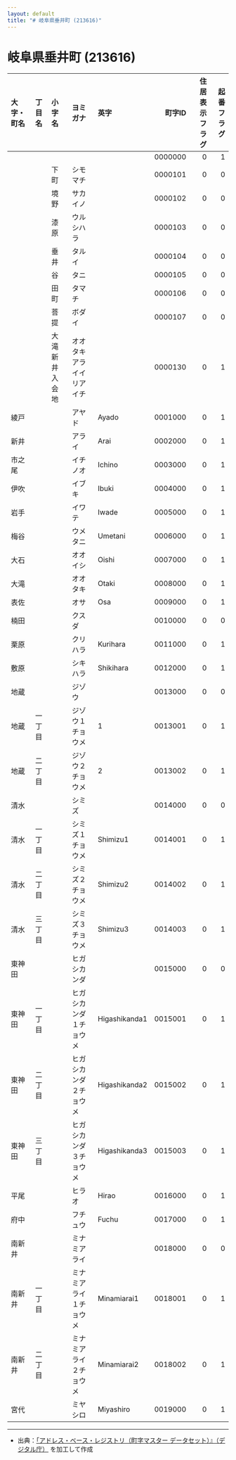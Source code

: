 ```yaml
---
layout: default
title: "# 岐阜県垂井町 (213616)"
---
```


# 岐阜県垂井町 (213616)

| 大字・町名 | 丁目名 | 小字名 | ヨミガナ | 英字 | 町字ID | 住居表示フラグ | 起番フラグ |
|:--------|:------|:------|:-----------------|:---------------------|--------:|----------:|--------:|
|  |  |  |  |  | 0000000 | 0 | 1 |
|  |  | 下町 | シモマチ |  | 0000101 | 0 | 0 |
|  |  | 境野 | サカイノ |  | 0000102 | 0 | 0 |
|  |  | 漆原 | ウルシハラ |  | 0000103 | 0 | 0 |
|  |  | 垂井 | タルイ |  | 0000104 | 0 | 0 |
|  |  | 谷 | タニ |  | 0000105 | 0 | 0 |
|  |  | 田町 | タマチ |  | 0000106 | 0 | 0 |
|  |  | 菩提 | ボダイ |  | 0000107 | 0 | 0 |
|  |  | 大滝新井入会地 | オオタキアライイリアイチ |  | 0000130 | 0 | 1 |
| 綾戸 |  |  | アヤド | Ayado | 0001000 | 0 | 1 |
| 新井 |  |  | アライ | Arai | 0002000 | 0 | 1 |
| 市之尾 |  |  | イチノオ | Ichino | 0003000 | 0 | 1 |
| 伊吹 |  |  | イブキ | Ibuki | 0004000 | 0 | 1 |
| 岩手 |  |  | イワテ | Iwade | 0005000 | 0 | 1 |
| 梅谷 |  |  | ウメタニ | Umetani | 0006000 | 0 | 1 |
| 大石 |  |  | オオイシ | Oishi | 0007000 | 0 | 1 |
| 大滝 |  |  | オオタキ | Otaki | 0008000 | 0 | 1 |
| 表佐 |  |  | オサ | Osa | 0009000 | 0 | 1 |
| 楠田 |  |  | クスダ |  | 0010000 | 0 | 0 |
| 栗原 |  |  | クリハラ | Kurihara | 0011000 | 0 | 1 |
| 敷原 |  |  | シキハラ | Shikihara | 0012000 | 0 | 1 |
| 地蔵 |  |  | ジゾウ |  | 0013000 | 0 | 0 |
| 地蔵 | 一丁目 |  | ジゾウ１チョウメ | 1 | 0013001 | 0 | 1 |
| 地蔵 | 二丁目 |  | ジゾウ２チョウメ | 2 | 0013002 | 0 | 1 |
| 清水 |  |  | シミズ |  | 0014000 | 0 | 0 |
| 清水 | 一丁目 |  | シミズ１チョウメ | Shimizu1 | 0014001 | 0 | 1 |
| 清水 | 二丁目 |  | シミズ２チョウメ | Shimizu2 | 0014002 | 0 | 1 |
| 清水 | 三丁目 |  | シミズ３チョウメ | Shimizu3 | 0014003 | 0 | 1 |
| 東神田 |  |  | ヒガシカンダ |  | 0015000 | 0 | 0 |
| 東神田 | 一丁目 |  | ヒガシカンダ１チョウメ | Higashikanda1 | 0015001 | 0 | 1 |
| 東神田 | 二丁目 |  | ヒガシカンダ２チョウメ | Higashikanda2 | 0015002 | 0 | 1 |
| 東神田 | 三丁目 |  | ヒガシカンダ３チョウメ | Higashikanda3 | 0015003 | 0 | 1 |
| 平尾 |  |  | ヒラオ | Hirao | 0016000 | 0 | 1 |
| 府中 |  |  | フチュウ | Fuchu | 0017000 | 0 | 1 |
| 南新井 |  |  | ミナミアライ |  | 0018000 | 0 | 0 |
| 南新井 | 一丁目 |  | ミナミアライ１チョウメ | Minamiarai1 | 0018001 | 0 | 1 |
| 南新井 | 二丁目 |  | ミナミアライ２チョウメ | Minamiarai2 | 0018002 | 0 | 1 |
| 宮代 |  |  | ミヤシロ | Miyashiro | 0019000 | 0 | 1 |

---

- 出典：[「アドレス・ベース・レジストリ（町字マスター データセット）』（デジタル庁）](https://www.digital.go.jp/policies/base_registry_address/) を加工して作成